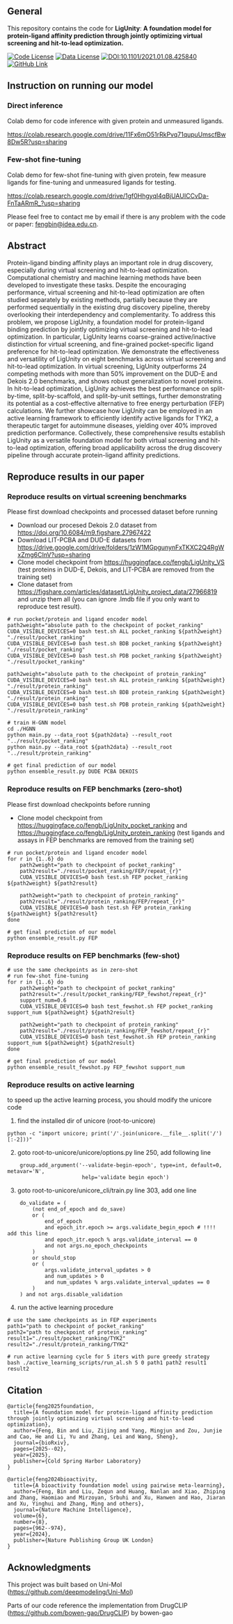 ## General
This repository contains the code for **LigUnity**: **A foundation model for protein-ligand affinity prediction through jointly optimizing virtual screening and hit-to-lead optimization.**

[![Code License](https://img.shields.io/badge/Code%20License-Apache_2.0-green?style=flat-square)](https://github.com/tatsu-lab/stanford_alpaca/blob/main/LICENSE)
[![Data License](https://img.shields.io/badge/Data%20License-CC%20By%20NC%204.0-red?style=flat-square)](https://github.com/tatsu-lab/stanford_alpaca/blob/main/DATA_LICENSE)
[![DOI:10.1101/2021.01.08.425840](http://img.shields.io/badge/DOI-10.1101/2025.02.17.638554-B31B1B.svg)](https://doi.org/10.1101/2025.02.17.638554) 
[![GitHub Link](https://img.shields.io/badge/GitHub-blue?style=flat-square&logo=github)](https://github.com/IDEA-XL/LigUnity)

## Instruction on running our model

### Direct inference
Colab demo for code inference with given protein and unmeasured ligands.

https://colab.research.google.com/drive/11Fx6mO51rRkPvq71qupuUmscfBw8Dw5R?usp=sharing

### Few-shot fine-tuning
Colab demo for few-shot fine-tuning with given protein, few measure ligands for fine-tuning and unmeasured ligands for testing.

https://colab.research.google.com/drive/1gf0HhgyqI4qBjUAUICCvDa-FnTaARmR_?usp=sharing

Please feel free to contact me by email if there is any problem with the code or paper: fengbin@idea.edu.cn.

## Abstract

Protein-ligand binding affinity plays an important role in drug discovery, especially during virtual screening and hit-to-lead optimization. Computational chemistry and machine learning methods have been developed to investigate these tasks. Despite the encouraging performance, virtual screening and hit-to-lead optimization are often studied separately by existing methods, partially because they are performed sequentially in the existing drug discovery pipeline, thereby overlooking their interdependency and complementarity. To address this problem, we propose LigUnity, a foundation model for protein-ligand binding prediction by jointly optimizing virtual screening and hit-to-lead optimization. 
In particular, LigUnity learns coarse-grained active/inactive distinction for virtual screening, and fine-grained pocket-specific ligand preference for hit-to-lead optimization. 
We demonstrate the effectiveness and versatility of LigUnity on eight benchmarks across virtual screening and hit-to-lead optimization. In virtual screening, LigUnity outperforms 24 competing methods with more than 50% improvement on the DUD-E and Dekois 2.0 benchmarks, and shows robust generalization to novel proteins. In hit-to-lead optimization, LigUnity achieves the best performance on split-by-time, split-by-scaffold, and split-by-unit settings, further demonstrating its potential as a cost-effective alternative to free energy perturbation (FEP) calculations. We further showcase how LigUnity can be employed in an active learning framework to efficiently identify active ligands for TYK2, a therapeutic target for autoimmune diseases, yielding over 40% improved prediction performance. Collectively, these comprehensive results establish LigUnity as a versatile foundation model for both virtual screening and hit-to-lead optimization, offering broad applicability across the drug discovery pipeline through accurate protein-ligand affinity predictions.



## Reproduce results in our paper

### Reproduce results on virtual screening benchmarks

Please first download checkpoints and processed dataset before running
- Download our procesed Dekois 2.0 dataset from https://doi.org/10.6084/m9.figshare.27967422
- Download LIT-PCBA and DUD-E datasets from https://drive.google.com/drive/folders/1zW1MGpgunynFxTKXC2Q4RgWxZmg6CInV?usp=sharing
- Clone model checkpoint from https://huggingface.co/fengb/LigUnity_VS (test proteins in DUD-E, Dekois, and LIT-PCBA are removed from the training set)
- Clone dataset from https://figshare.com/articles/dataset/LigUnity_project_data/27966819 and unzip them all (you can ignore .lmdb file if you only want to reproduce test result).

```
# run pocket/protein and ligand encoder model
path2weight="absolute path to the checkpoint of pocket_ranking"
CUDA_VISIBLE_DEVICES=0 bash test.sh ALL pocket_ranking ${path2weight} "./result/pocket_ranking"
CUDA_VISIBLE_DEVICES=0 bash test.sh BDB pocket_ranking ${path2weight} "./result/pocket_ranking"
CUDA_VISIBLE_DEVICES=0 bash test.sh PDB pocket_ranking ${path2weight} "./result/pocket_ranking"

path2weight="absolute path to the checkpoint of protein_ranking"
CUDA_VISIBLE_DEVICES=0 bash test.sh ALL protein_ranking ${path2weight} "./result/protein_ranking"
CUDA_VISIBLE_DEVICES=0 bash test.sh BDB protein_ranking ${path2weight} "./result/protein_ranking"
CUDA_VISIBLE_DEVICES=0 bash test.sh PDB protein_ranking ${path2weight} "./result/protein_ranking"

# train H-GNN model
cd ./HGNN
python main.py --data_root ${path2data} --result_root "../result/pocket_ranking"
python main.py --data_root ${path2data} --result_root "../result/protein_ranking"

# get final prediction of our model
python ensemble_result.py DUDE PCBA DEKOIS
```


### Reproduce results on FEP benchmarks (zero-shot)

Please first download checkpoints before running
- Clone model checkpoint from https://huggingface.co/fengb/LigUnity_pocket_ranking and https://huggingface.co/fengb/LigUnity_protein_ranking (test ligands and assays in FEP benchmarks are removed from the training set)

```
# run pocket/protein and ligand encoder model
for r in {1..6} do
    path2weight="path to checkpoint of pocket_ranking"
    path2result="./result/pocket_ranking/FEP/repeat_{r}"
    CUDA_VISIBLE_DEVICES=0 bash test.sh FEP pocket_ranking ${path2weight} ${path2result}
    
    path2weight="path to checkpoint of protein_ranking"
    path2result="./result/protein_ranking/FEP/repeat_{r}"
    CUDA_VISIBLE_DEVICES=0 bash test.sh FEP protein_ranking ${path2weight} ${path2result}
done

# get final prediction of our model
python ensemble_result.py FEP
```

### Reproduce results on FEP benchmarks (few-shot)
```
# use the same checkpoints as in zero-shot
# run few-shot fine-tuning
for r in {1..6} do
    path2weight="path to checkpoint of pocket_ranking"
    path2result="./result/pocket_ranking/FEP_fewshot/repeat_{r}"
    support_num=0.6
    CUDA_VISIBLE_DEVICES=0 bash test_fewshot.sh FEP pocket_ranking support_num ${path2weight} ${path2result}
    
    path2weight="path to checkpoint of protein_ranking"
    path2result="./result/protein_ranking/FEP_fewshot/repeat_{r}"
    CUDA_VISIBLE_DEVICES=0 bash test_fewshot.sh FEP protein_ranking support_num ${path2weight} ${path2result}
done

# get final prediction of our model
python ensemble_result_fewshot.py FEP_fewshot support_num
```

### Reproduce results on active learning
to speed up the active learning process, you should modify the unicore code 
1. find the installed dir of unicore (root-to-unicore)
```
python -c "import unicore; print('/'.join(unicore.__file__.split('/')[:-2]))"
```

2. goto root-to-unicore/unicore/options.py line 250, add following line
```
    group.add_argument('--validate-begin-epoch', type=int, default=0, metavar='N',
                        help='validate begin epoch')
```

3. goto root-to-unicore/unicore_cli/train.py line 303, add one line
```
    do_validate = (
        (not end_of_epoch and do_save)
        or (
            end_of_epoch
            and epoch_itr.epoch >= args.validate_begin_epoch # !!!! add this line
            and epoch_itr.epoch % args.validate_interval == 0
            and not args.no_epoch_checkpoints
        )
        or should_stop
        or (
            args.validate_interval_updates > 0
            and num_updates > 0
            and num_updates % args.validate_interval_updates == 0
        )
    ) and not args.disable_validation
```

4. run the active learning procedure
```
# use the same checkpoints as in FEP experiments
path1="path to checkpoint of pocket_ranking"
path2="path to checkpoint of protein_ranking"
result1="./result/pocket_ranking/TYK2"
result2="./result/protein_ranking/TYK2"

# run active learning cycle for 5 iters with pure greedy strategy
bash ./active_learning_scripts/run_al.sh 5 0 path1 path2 result1 result2
```
## Citation

```
@article{feng2025foundation,
  title={A foundation model for protein-ligand affinity prediction through jointly optimizing virtual screening and hit-to-lead optimization},
  author={Feng, Bin and Liu, Zijing and Yang, Mingjun and Zou, Junjie and Cao, He and Li, Yu and Zhang, Lei and Wang, Sheng},
  journal={bioRxiv},
  pages={2025--02},
  year={2025},
  publisher={Cold Spring Harbor Laboratory}
}

@article{feng2024bioactivity,
  title={A bioactivity foundation model using pairwise meta-learning},
  author={Feng, Bin and Liu, Zequn and Huang, Nanlan and Xiao, Zhiping and Zhang, Haomiao and Mirzoyan, Srbuhi and Xu, Hanwen and Hao, Jiaran and Xu, Yinghui and Zhang, Ming and others},
  journal={Nature Machine Intelligence},
  volume={6},
  number={8},
  pages={962--974},
  year={2024},
  publisher={Nature Publishing Group UK London}
}
```

## Acknowledgments 

This project was built based on Uni-Mol (https://github.com/deepmodeling/Uni-Mol)

Parts of our code reference the implementation from DrugCLIP (https://github.com/bowen-gao/DrugCLIP) by bowen-gao
